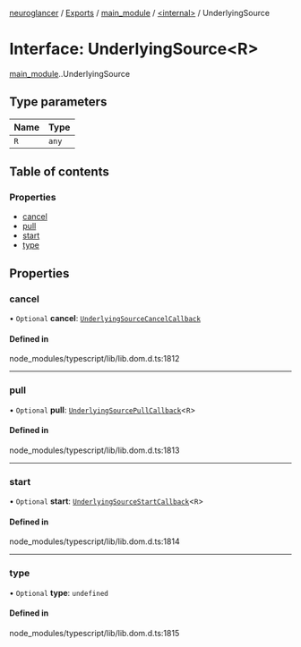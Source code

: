 [neuroglancer](../README.md) / [Exports](../modules.md) / [main\_module](../modules/main_module.md) / [<internal\>](../modules/main_module._internal_.md) / UnderlyingSource

# Interface: UnderlyingSource<R\>

[main_module](../modules/main_module.md).[<internal>](../modules/main_module._internal_.md).UnderlyingSource

## Type parameters

| Name | Type |
| :------ | :------ |
| `R` | `any` |

## Table of contents

### Properties

- [cancel](main_module._internal_.UnderlyingSource.md#cancel)
- [pull](main_module._internal_.UnderlyingSource.md#pull)
- [start](main_module._internal_.UnderlyingSource.md#start)
- [type](main_module._internal_.UnderlyingSource.md#type)

## Properties

### cancel

• `Optional` **cancel**: [`UnderlyingSourceCancelCallback`](main_module._internal_.UnderlyingSourceCancelCallback.md)

#### Defined in

node_modules/typescript/lib/lib.dom.d.ts:1812

___

### pull

• `Optional` **pull**: [`UnderlyingSourcePullCallback`](main_module._internal_.UnderlyingSourcePullCallback.md)<`R`\>

#### Defined in

node_modules/typescript/lib/lib.dom.d.ts:1813

___

### start

• `Optional` **start**: [`UnderlyingSourceStartCallback`](main_module._internal_.UnderlyingSourceStartCallback.md)<`R`\>

#### Defined in

node_modules/typescript/lib/lib.dom.d.ts:1814

___

### type

• `Optional` **type**: `undefined`

#### Defined in

node_modules/typescript/lib/lib.dom.d.ts:1815
